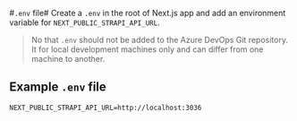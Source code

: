 #`.env` file#
Create a `.env` in the root of Next.js app and add an environment variable for `NEXT_PUBLIC_STRAPI_API_URL`.

> No that `.env` should not be added to the Azure DevOps Git repository. It for local development machines only and can differ from one machine to another.

## Example `.env` file ##
```
NEXT_PUBLIC_STRAPI_API_URL=http://localhost:3036
```